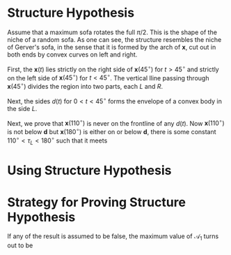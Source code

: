 # Structure Hypothesis

Assume that a maximum sofa rotates the full $\pi/2$. This is the shape of the niche of a random sofa. As one can see, the structure resembles the niche of Gerver's sofa, in the sense that it is formed by the arch of $\mathbf{x}$, cut out in both ends by convex curves on left and right. 

First, the $\mathbf{x}(t)$ lies strictly on the right side of $\mathbf{x}(45^\circ)$ for $t > 45^\circ$ and strictly on the left side of $\mathbf{x}(45^\circ)$ for $t < 45^\circ$. The vertical lline passing through $\mathbf{x}(45^\circ)$ divides the region into two parts, each $L$ and $R$. 

Next, the sides $d(t)$ for $0 < t < 45^\circ$ forms the envelope of a convex body in the side $L$. 

Next, we prove that $\mathbf{x}(110^\circ)$ is never on the frontline of any $d(t)$. Now $\mathbf{x}(110^\circ)$ is not below $\mathbf{d}$ but $\mathbf{x}(180^\circ)$ is either on or below $\mathbf{d}$, there is some constant $110^\circ < \tau_L < 180^\circ$ such that it meets 

# Using Structure Hypothesis



# Strategy for Proving Structure Hypothesis

If any of the result is assumed to be false, the maximum value of $\mathcal{A}_1$ turns out to be 
